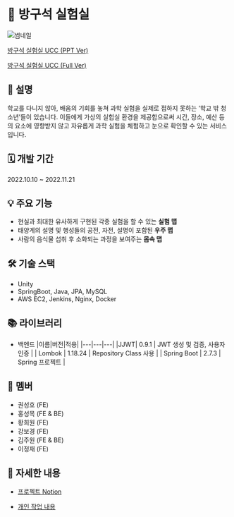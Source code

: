 # 🧪 방구석 실험실

![썸네일](https://user-images.githubusercontent.com/95673624/231237206-e4096491-761e-4294-8067-86b02c9895dd.png)

[방구석 실험실 UCC (PPT Ver)](https://www.youtube.com/watch?v=m6aFv76pGqI)

[방구석 실험실 UCC (Full Ver)](https://www.youtube.com/watch?v=oWvl9y9Yvgk)

## 📜 설명

학교를 다니지 않아, 배움의 기회를 놓쳐 과학 실험을 실제로 접하지 못하는 ‘학교 밖 청소년’들이 있습니다. 이들에게 가상의 실험실 환경을 제공함으로써 시간, 장소, 예산 등의 요소에 영향받지 않고 자유롭게 과학 실험을 체험하고 눈으로 확인할 수 있는 서비스입니다.

## 🗓️ 개발 기간

2022.10.10 ~ 2022.11.21

## 💡 주요 기능

- 현실과 최대한 유사하게 구현된 각종 실험을 할 수 있는 **실험 맵**
- 태양계의 설명 및 행성들의 공전, 자전, 설명이 포함된 **우주 맵**
- 사람의 음식물 섭취 후 소화되는 과정을 보여주는 **몸속 맵**

## 🛠️ 기술 스택

- Unity
- SpringBoot, Java, JPA, MySQL
- AWS EC2, Jenkins, Nginx, Docker

## 📚 라이브러리

- 백엔드
    |이름|버전|적용|
    |---|---|---|
    |JJWT| 0.9.1   | JWT 생성 및 검증, 사용자 인증 |
    | Lombok      | 1.18.24 | Repository Class 사용         |
    | Spring Boot | 2.7.3   | Spring 프로젝트               |

## 👥 멤버

- 권성호 (FE)
- 홍성목 (FE & BE)
- 황희원 (FE)
- 강보경 (FE)
- 김주원 (FE & BE)
- 이정재 (FE)


## **🔗 자세한 내용**

- [프로젝트 Notion](https://metal-carver-67b.notion.site/SSAFY-b1ec1c085e0c4f0cad57aa4d4c38eb08)

- [개인 작업 내용](https://github.com/Mosquito0076/Lab-In-A-Room-Remind)
